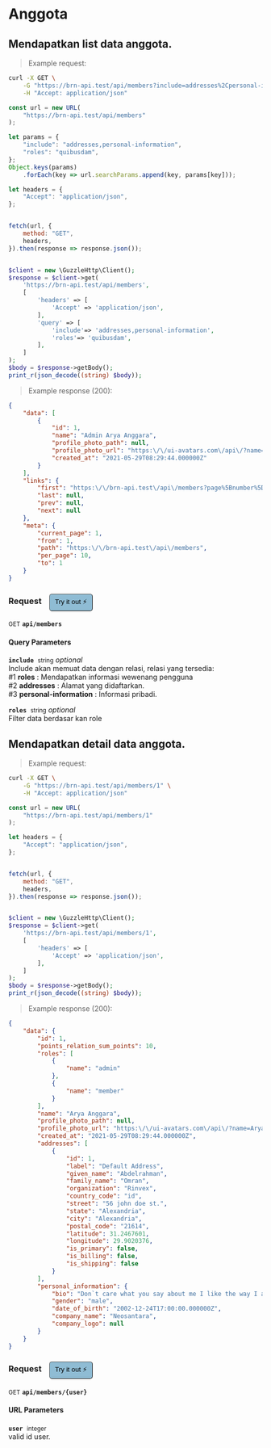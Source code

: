 # Anggota


## Mendapatkan list data anggota.




> Example request:

```bash
curl -X GET \
    -G "https://brn-api.test/api/members?include=addresses%2Cpersonal-information&roles=quibusdam" \
    -H "Accept: application/json"
```

```javascript
const url = new URL(
    "https://brn-api.test/api/members"
);

let params = {
    "include": "addresses,personal-information",
    "roles": "quibusdam",
};
Object.keys(params)
    .forEach(key => url.searchParams.append(key, params[key]));

let headers = {
    "Accept": "application/json",
};


fetch(url, {
    method: "GET",
    headers,
}).then(response => response.json());
```

```php

$client = new \GuzzleHttp\Client();
$response = $client->get(
    'https://brn-api.test/api/members',
    [
        'headers' => [
            'Accept' => 'application/json',
        ],
        'query' => [
            'include'=> 'addresses,personal-information',
            'roles'=> 'quibusdam',
        ],
    ]
);
$body = $response->getBody();
print_r(json_decode((string) $body));
```


> Example response (200):

```json
{
    "data": [
        {
            "id": 1,
            "name": "Admin Arya Anggara",
            "profile_photo_path": null,
            "profile_photo_url": "https:\/\/ui-avatars.com\/api\/?name=Admin+Arya+Anggara&color=7F9CF5&background=EBF4FF",
            "created_at": "2021-05-29T08:29:44.000000Z"
        }
    ],
    "links": {
        "first": "https:\/\/brn-api.test\/api\/members?page%5Bnumber%5D=1",
        "last": null,
        "prev": null,
        "next": null
    },
    "meta": {
        "current_page": 1,
        "from": 1,
        "path": "https:\/\/brn-api.test\/api\/members",
        "per_page": 10,
        "to": 1
    }
}
```
<div id="execution-results-GETapi-members" hidden>
    <blockquote>Received response<span id="execution-response-status-GETapi-members"></span>:</blockquote>
    <pre class="json"><code id="execution-response-content-GETapi-members"></code></pre>
</div>
<div id="execution-error-GETapi-members" hidden>
    <blockquote>Request failed with error:</blockquote>
    <pre><code id="execution-error-message-GETapi-members"></code></pre>
</div>
<form id="form-GETapi-members" data-method="GET" data-path="api/members" data-authed="0" data-hasfiles="0" data-headers='{"Accept":"application\/json"}' onsubmit="event.preventDefault(); executeTryOut('GETapi-members', this);">
<h3>
    Request&nbsp;&nbsp;&nbsp;
        <button type="button" style="background-color: #8fbcd4; padding: 5px 10px; border-radius: 5px; border-width: thin;" id="btn-tryout-GETapi-members" onclick="tryItOut('GETapi-members');">Try it out ⚡</button>
    <button type="button" style="background-color: #c97a7e; padding: 5px 10px; border-radius: 5px; border-width: thin;" id="btn-canceltryout-GETapi-members" onclick="cancelTryOut('GETapi-members');" hidden>Cancel</button>&nbsp;&nbsp;
    <button type="submit" style="background-color: #6ac174; padding: 5px 10px; border-radius: 5px; border-width: thin;" id="btn-executetryout-GETapi-members" hidden>Send Request 💥</button>
    </h3>
<p>
<small class="badge badge-green">GET</small>
 <b><code>api/members</code></b>
</p>
<h4 class="fancy-heading-panel"><b>Query Parameters</b></h4>
<p>
<b><code>include</code></b>&nbsp;&nbsp;<small>string</small>     <i>optional</i> &nbsp;
<input type="text" name="include" data-endpoint="GETapi-members" data-component="query"  hidden>
<br>
Include akan memuat data dengan relasi, relasi yang tersedia: <br> #1 <b>roles</b> : Mendapatkan informasi wewenang pengguna <br> #2 <b>addresses</b> : Alamat yang didaftarkan. <br> #3 <b>personal-information</b> : Informasi pribadi.
</p>
<p>
<b><code>roles</code></b>&nbsp;&nbsp;<small>string</small>     <i>optional</i> &nbsp;
<input type="text" name="roles" data-endpoint="GETapi-members" data-component="query"  hidden>
<br>
Filter data berdasar kan role
</p>
</form>


## Mendapatkan detail data anggota.




> Example request:

```bash
curl -X GET \
    -G "https://brn-api.test/api/members/1" \
    -H "Accept: application/json"
```

```javascript
const url = new URL(
    "https://brn-api.test/api/members/1"
);

let headers = {
    "Accept": "application/json",
};


fetch(url, {
    method: "GET",
    headers,
}).then(response => response.json());
```

```php

$client = new \GuzzleHttp\Client();
$response = $client->get(
    'https://brn-api.test/api/members/1',
    [
        'headers' => [
            'Accept' => 'application/json',
        ],
    ]
);
$body = $response->getBody();
print_r(json_decode((string) $body));
```


> Example response (200):

```json
{
    "data": {
        "id": 1,
        "points_relation_sum_points": 10,
        "roles": [
            {
                "name": "admin"
            },
            {
                "name": "member"
            }
        ],
        "name": "Arya Anggara",
        "profile_photo_path": null,
        "profile_photo_url": "https:\/\/ui-avatars.com\/api\/?name=Arya+Anggara&color=7F9CF5&background=EBF4FF",
        "created_at": "2021-05-29T08:29:44.000000Z",
        "addresses": [
            {
                "id": 1,
                "label": "Default Address",
                "given_name": "Abdelrahman",
                "family_name": "Omran",
                "organization": "Rinvex",
                "country_code": "id",
                "street": "56 john doe st.",
                "state": "Alexandria",
                "city": "Alexandria",
                "postal_code": "21614",
                "latitude": 31.2467601,
                "longitude": 29.9020376,
                "is_primary": false,
                "is_billing": false,
                "is_shipping": false
            }
        ],
        "personal_information": {
            "bio": "Don`t care what you say about me I like the way I am.",
            "gender": "male",
            "date_of_birth": "2002-12-24T17:00:00.000000Z",
            "company_name": "Neosantara",
            "company_logo": null
        }
    }
}
```
<div id="execution-results-GETapi-members--user-" hidden>
    <blockquote>Received response<span id="execution-response-status-GETapi-members--user-"></span>:</blockquote>
    <pre class="json"><code id="execution-response-content-GETapi-members--user-"></code></pre>
</div>
<div id="execution-error-GETapi-members--user-" hidden>
    <blockquote>Request failed with error:</blockquote>
    <pre><code id="execution-error-message-GETapi-members--user-"></code></pre>
</div>
<form id="form-GETapi-members--user-" data-method="GET" data-path="api/members/{user}" data-authed="0" data-hasfiles="0" data-headers='{"Accept":"application\/json"}' onsubmit="event.preventDefault(); executeTryOut('GETapi-members--user-', this);">
<h3>
    Request&nbsp;&nbsp;&nbsp;
        <button type="button" style="background-color: #8fbcd4; padding: 5px 10px; border-radius: 5px; border-width: thin;" id="btn-tryout-GETapi-members--user-" onclick="tryItOut('GETapi-members--user-');">Try it out ⚡</button>
    <button type="button" style="background-color: #c97a7e; padding: 5px 10px; border-radius: 5px; border-width: thin;" id="btn-canceltryout-GETapi-members--user-" onclick="cancelTryOut('GETapi-members--user-');" hidden>Cancel</button>&nbsp;&nbsp;
    <button type="submit" style="background-color: #6ac174; padding: 5px 10px; border-radius: 5px; border-width: thin;" id="btn-executetryout-GETapi-members--user-" hidden>Send Request 💥</button>
    </h3>
<p>
<small class="badge badge-green">GET</small>
 <b><code>api/members/{user}</code></b>
</p>
<h4 class="fancy-heading-panel"><b>URL Parameters</b></h4>
<p>
<b><code>user</code></b>&nbsp;&nbsp;<small>integer</small>  &nbsp;
<input type="number" name="user" data-endpoint="GETapi-members--user-" data-component="url" required  hidden>
<br>
valid id user.
</p>
</form>




